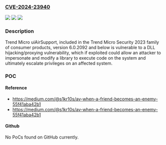 ### [CVE-2024-23940](https://cve.mitre.org/cgi-bin/cvename.cgi?name=CVE-2024-23940)
![](https://img.shields.io/static/v1?label=Product&message=Trend%20Micro%20Security%20(Consumer)%20uiAirSupport&color=blue)
![](https://img.shields.io/static/v1?label=Version&message=2023%20(6.0)%3C%206.0.2093%20&color=brighgreen)
![](https://img.shields.io/static/v1?label=Vulnerability&message=n%2Fa&color=brighgreen)

### Description

Trend Micro uiAirSupport, included in the Trend Micro Security 2023 family of consumer products, version 6.0.2092 and below is vulnerable to a DLL hijacking/proxying vulnerability, which if exploited could allow an attacker to impersonate and modify a library to execute code on the system and ultimately escalate privileges on an affected system.

### POC

#### Reference
- https://medium.com/@s1kr10s/av-when-a-friend-becomes-an-enemy-55f41aba42b1
- https://medium.com/@s1kr10s/av-when-a-friend-becomes-an-enemy-55f41aba42b1

#### Github
No PoCs found on GitHub currently.

